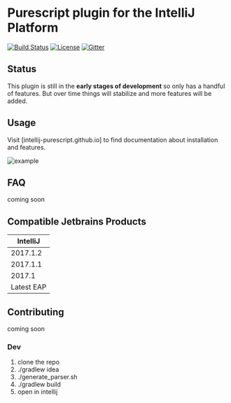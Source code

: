 # Purescript plugin for the IntelliJ Platform


[![Build Status](https://github.com/intellij-purescript/intellij-purescript/workflows/Gradle%20Check/badge.svg)](https://github.com/intellij-purescript/intellij-purescript/actions)
[![License](https://img.shields.io/badge/License-BSD%203--Clause-blue.svg)](https://opensource.org/licenses/BSD-3-Clause)
[![Gitter](https://badges.gitter.im/Join%20Chat.svg)](https://gitter.im/intellj-purescript/Lobby?utm_source=share-link&utm_medium=link&utm_campaign=share-link)


## Status

This plugin is still in the **early stages of development** so only has a handful of features. But over time things will stabilize and more features will be added.
 
## Usage

Visit [intellij-purescript.github.io] to find documentation about installation and features.

![example](https://github.com/intellij-purescript/intellij-purescript/raw/master/.README/ex1.png)

## FAQ

coming soon 

## Compatible Jetbrains Products

| IntelliJ                  |
|---------------------------|
| 2017.1.2                  |
| 2017.1.1                  | 
| 2017.1                    | 
| Latest EAP                | 


## Contributing
 
coming soon 

### Dev

1. clone the repo
2. ./gradlew idea
3. ./generate_parser.sh
4. ./gradlew build
5. open in intellij